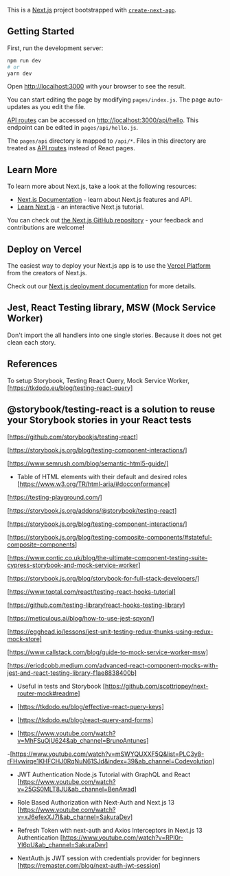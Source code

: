This is a [Next.js](https://nextjs.org/) project bootstrapped with [`create-next-app`](https://github.com/vercel/next.js/tree/canary/packages/create-next-app).

## Getting Started

First, run the development server:

```bash
npm run dev
# or
yarn dev
```

Open [http://localhost:3000](http://localhost:3000) with your browser to see the result.

You can start editing the page by modifying `pages/index.js`. The page auto-updates as you edit the file.

[API routes](https://nextjs.org/docs/api-routes/introduction) can be accessed on [http://localhost:3000/api/hello](http://localhost:3000/api/hello). This endpoint can be edited in `pages/api/hello.js`.

The `pages/api` directory is mapped to `/api/*`. Files in this directory are treated as [API routes](https://nextjs.org/docs/api-routes/introduction) instead of React pages.

## Learn More

To learn more about Next.js, take a look at the following resources:

- [Next.js Documentation](https://nextjs.org/docs) - learn about Next.js features and API.
- [Learn Next.js](https://nextjs.org/learn) - an interactive Next.js tutorial.

You can check out [the Next.js GitHub repository](https://github.com/vercel/next.js/) - your feedback and contributions are welcome!

## Deploy on Vercel

The easiest way to deploy your Next.js app is to use the [Vercel Platform](https://vercel.com/new?utm_medium=default-template&filter=next.js&utm_source=create-next-app&utm_campaign=create-next-app-readme) from the creators of Next.js.

Check out our [Next.js deployment documentation](https://nextjs.org/docs/deployment) for more details.

## Jest, React Testing library, MSW (Mock Service Worker)

Don't import the all handlers into one single stories. Because it does not get clean each story.

## References

To setup Storybook, Testing React Query, Mock Service Worker,
[https://tkdodo.eu/blog/testing-react-query]

## @storybook/testing-react is a solution to reuse your Storybook stories in your React tests

[https://github.com/storybookjs/testing-react]

[https://storybook.js.org/blog/testing-component-interactions/]

[https://www.semrush.com/blog/semantic-html5-guide/]

- Table of HTML elements with their default and desired roles
  [https://www.w3.org/TR/html-aria/#docconformance]

[https://testing-playground.com/]

[https://storybook.js.org/addons/@storybook/testing-react]

[https://storybook.js.org/blog/testing-component-interactions/]

[https://storybook.js.org/blog/testing-composite-components/#stateful-composite-components]

[https://www.contic.co.uk/blog/the-ultimate-component-testing-suite-cypress-storybook-and-mock-service-worker]

[https://storybook.js.org/blog/storybook-for-full-stack-developers/]

[https://www.toptal.com/react/testing-react-hooks-tutorial]

[https://github.com/testing-library/react-hooks-testing-library]

[https://meticulous.ai/blog/how-to-use-jest-spyon/]

[https://egghead.io/lessons/jest-unit-testing-redux-thunks-using-redux-mock-store]

[https://www.callstack.com/blog/guide-to-mock-service-worker-msw]

[https://ericdcobb.medium.com/advanced-react-component-mocks-with-jest-and-react-testing-library-f1ae8838400b]

- Useful in tests and Storybook
  [https://github.com/scottrippey/next-router-mock#readme]

- [https://tkdodo.eu/blog/effective-react-query-keys]

- [https://tkdodo.eu/blog/react-query-and-forms]

- [https://www.youtube.com/watch?v=MhFSuOjU624&ab_channel=BrunoAntunes]

-[https://www.youtube.com/watch?v=mSWYQUXXF5Q&list=PLC3y8-rFHvwirqe1KHFCHJ0RqNuN61SJd&index=39&ab_channel=Codevolution]

- JWT Authentication Node.js Tutorial with GraphQL and React
  [https://www.youtube.com/watch?v=25GS0MLT8JU&ab_channel=BenAwad]

- Role Based Authorization with Next-Auth and Next.js 13
  [https://www.youtube.com/watch?v=xJ6efexXJ7I&ab_channel=SakuraDev]

- Refresh Token with next-auth and Axios Interceptors in Next.js 13 Authentication
  [https://www.youtube.com/watch?v=RPl0r-Yl6pU&ab_channel=SakuraDev]

- NextAuth.js JWT session with credentials provider for beginners
  [https://remaster.com/blog/next-auth-jwt-session]
